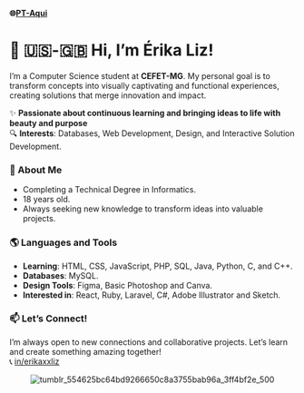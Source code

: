 **🌐[PT-Aqui](/README.md)**

# 🌼 🇺🇸-🇬🇧 Hi, I’m Érika Liz!

<div>

  I’m a Computer Science student at **CEFET-MG**. My personal goal is to transform concepts into visually captivating and functional experiences, creating solutions that merge innovation and impact.
  
  ✨ **Passionate about continuous learning and bringing ideas to life with beauty and purpose**  
  🔍 **Interests**: Databases, Web Development, Design, and Interactive Solution Development.

</div>

<div>

  ### 🌟 About Me
  - Completing a Technical Degree in Informatics.
  - 18 years old.
  - Always seeking new knowledge to transform ideas into valuable projects.

</div>

<div>

  ### 🌎 Languages and Tools
  - **Learning**: HTML, CSS, JavaScript, PHP, SQL, Java, Python, C, and C++.
  - **Databases**: MySQL.
  - **Design Tools**: Figma, Basic Photoshop and Canva.
  - **Interested in**: React, Ruby, Laravel, C#, Adobe Illustrator and Sketch.

</div>

<div> 

  ### 📫 **Let’s Connect!**  
  I’m always open to new connections and collaborative projects. Let’s learn and create something amazing together!
 <br>
  📞 [in/erikaxxliz](www.linkedin.com/in/erikaxxliz)

</div>

<div align="center">

![tumblr_554625bc64bd9266650c8a3755bab96a_3ff4bf2e_500](https://github.com/user-attachments/assets/55aece4c-657c-4770-91f8-7b152dc35039)

</div>
